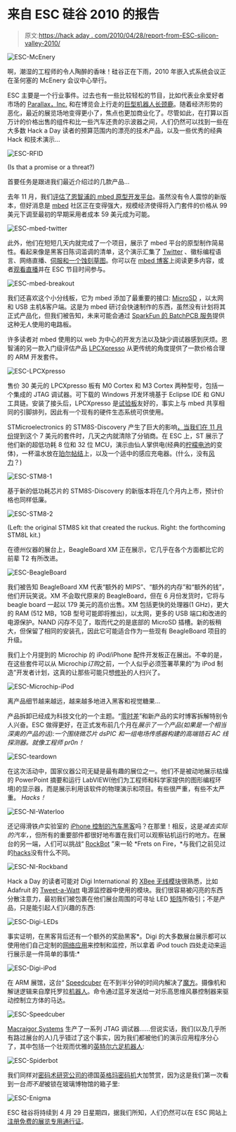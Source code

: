 # 来自 ESC 硅谷 2010 的报告

> 原文:[https://hack aday . com/2010/04/28/report-from-ESC-silicon-valley-2010/](https://hackaday.com/2010/04/28/report-from-esc-silicon-valley-2010/)

![](../Images/24ac526972aee87dac3d3d867e4091b2.png "ESC-McEnery")

啊，潮湿的工程师的令人陶醉的香味！硅谷正在下雨，2010 年嵌入式系统会议正在圣何塞的 McEnery 会议中心举行。

ESC 主要是一个行业事件。过去也有一些比较轻松的节目，比如代表业余爱好者市场的 [Parallax，Inc.](http://hackaday.com/2010/04/05/internet-radio-player-wins-propeller-design-contest/) 和在博览会上行走的[巨型机器人长颈鹿](http://hackaday.com/2010/04/13/giant-robotic-giraffe-getting-a-giant-robotic-facelift/)。随着经济形势的恶化，最近的展览场地变得更小了，焦点也更加商业化了。尽管如此，在打算以百万计的价格出售的组件和比一些汽车还贵的示波器之间，人们仍然可以找到一些在大多数 Hack a Day 读者的预算范围内的漂亮的技术产品，以及一些优秀的经典 Hack 和技术演示…

![](../Images/2194eaaac2ea257bd8ce0d81330e862d.png "ESC-RFID")

(Is that a promise or a threat?)

首要任务是跟进我们最近介绍过的几款产品…

去年 11 月，我们[评估了恩智浦的 mbed 原型开发平台](http://hackaday.com/2009/11/21/review-mbed-nxp-lpc1768-microcontroller/)。虽然没有令人震惊的新版本，但好消息是 [mbed](http://hackaday.com/2010/03/28/guitar-echo-pedal-built-with-mbed/) 社区正在变得强大，规模经济使得将入门套件的价格从 99 美元下调至最初的早期采用者成本 59 美元成为可能。

![](../Images/a1aedf38c60dfac5f0e7c469ebe2e555.png "ESC-mbed-twitter")

此外，他们在短短几天内就完成了一个项目，展示了 mbed 平台的原型制作简易性。看起来像是黑客日陈词滥调的清单，这个演示汇集了 [Twitter](http://hackaday.com/2010/04/20/twittering-pub-hanging/) 、徽标编程语言、网络直播、[伺服和一个蚀刻草图](http://hackaday.com/2010/01/04/step-a-sketch/)。你可以在 [mbed 博客](http://mbed.org/blog/entry/131/)上阅读更多内容，或者[观看直播](http://mbed.org/etch-a-sketch/)并在 ESC 节目时间参与。

![](../Images/cd3d6924780386493c688c40535b1e38.png "ESC-mbed-breakout")

我们还喜欢这个小分线板，它为 mbed 添加了最重要的接口: [MicroSD](http://hackaday.com/2008/10/06/parts-microsd-memory-card-holders/) ，以太网和 USB 主机&客户端。这是为 mbed 研讨会快速制作的东西，虽然没有计划将其正式产品化，但我们被告知，未来可能会通过 [SparkFun 的 BatchPCB 服务](http://hackaday.com/2010/03/01/batchpcb-pays-you/)提供这种无人使用的电路板。

许多读者对 mbed 使用的以 web 为中心的开发方法以及缺少调试器感到厌烦。恩智浦的另一款入门级评估产品 [LPCXpresso](http://ics.nxp.com/lpcxpresso/) 从更传统的角度提供了一款价格合理的 ARM 开发套件。

![](../Images/d721c6b81c2ffbe4940f5fc8b32a9fe3.png "ESC-LPCXpresso")

售价 30 美元的 LPCXpresso 板有 M0 Cortex 和 M3 Cortex 两种型号，包括一个集成的 JTAG 调试器。可下载的 Windows 开发环境基于 Eclipse IDE 和 GNU 工具链。安装了接头后，LPCXpresso 是[试验板](http://hackaday.com/2010/04/06/on-the-go-prototyping/)友好的，事实上与 mbed 共享相同的引脚排列，因此有一个现有的硬件生态系统可供使用。

STMicroelectronics 的 STM8S-Discovery 产生了巨大的影响[，当我们在 11 月份](http://hackaday.com/2009/11/23/stm8s-discovery-microcontrollers-reach-a-new-low/)提到这个 7 美元的套件时，几天之内就清除了分销商。在 ESC 上，ST 展示了他们新的超低功耗 8 位和 32 位 MCU，演示由仙人掌供电(经典的[柠檬电池](http://hackaday.com/2009/04/05/simple-elegant-lemon-battery/)的变体)，一杯温水放在[珀尔帖结](http://hackaday.com/2010/01/05/generate-electricity-with-a-candle/)上，以及一个适中的感应充电器。(什么，没有[风力](http://hackaday.com/2009/05/08/fart-intensity-detector/)？)

![](../Images/50242295442d61553b818d9dcd9a416b.png "ESC-STM8-1")

基于新的低功耗芯片的 STM8S-Discovery 的新版本将在几个月内上市，预计价格也同样低廉。

![](../Images/6d25fef6f10ea0cf182f74563d9552ee.png "ESC-STM8-2")

(Left: the original STM8S kit that created the ruckus. Right: the forthcoming STM8L kit.)

在德州仪器的展台上，BeagleBoard XM 正在展示，它几乎在各个方面都比它的前辈 T2 有所改进。

![](../Images/3baaedbbdeaac8d3808dad90aeed5bcd.png "ESC-BeagleBoard")

我们被告知 BeagleBoard XM 代表“额外的 MIPS”、“额外的内存”和“额外的钱”，他们开玩笑说。XM 不会取代原来的 BeagleBoard，但在 6 月份发货时，它将与 beagle board 一起以 179 美元的高价出售。XM 包括更快的处理器(1 GHz)，更大的 RAM (512 MB，1GB 型号可能即将推出)，以太网，更多的 USB 端口和改进的电源保护。NAND 闪存不见了，取而代之的是底部的 MicroSD 插槽。新的板稍大，但保留了相同的安装孔，因此它可能适合作为一些现有 BeagleBoard 项目的升级。

我们上个月提到的 Microchip 的 iPod/iPhone 配件开发板正在展出。不幸的是，在这些套件可以从 Microchip*订购*之前，一个人似乎必须签署苹果的“为 iPod 制造”开发者计划，这真的让那些可能只想[修补](http://hackaday.com/2010/04/01/arduino-ipod-library-work-continues/)的人扫兴了。

![](../Images/8ed739e2e03ee958c37f9e4849d0cc13.png "ESC-Microchip-iPod")

离产品细节越来越远，越来越多地进入黑客和视觉糖果…

产品拆卸已经成为科技文化的一个主题。“[零时差](http://hackaday.com/2010/04/03/ipad-teardown/)”和新产品的实时博客拆解特别令人兴奋。ESC 做得更好，在正式发布前几个月在*展示了一个产品(如果是一个相当深奥的产品的话):一个围绕微芯片 dsPIC 和一组电场传感器构建的高端锆石 AC 线探测器。就像工程师 pr0n！*

![](../Images/4bd9faecb607721d9cd595ded1857540.png "ESC-teardown")

在这次活动中，国家仪器公司无疑是最有趣的展位之一。他们不是被动地展示枯燥的 PowerPoint 摘要和运行 LabVIEW(他们为工程师和科学家提供的图形编程环境)的显示器，而是展示利用该软件的物理演示和项目。有些很严重，有些不太严重。 *Hacks！*

![](../Images/4e8d5683d76ac0f3a9f70bd5e61e99a4.png "ESC-NI-Waterloo")

还记得滑铁卢实验室的 [iPhone 控制的汽车黑客](http://hackaday.com/2009/11/10/remotely-control-your-crappy-car-dangerously/)吗？在那里！相反，这是*减去实际的汽车，*，但所有的重要部件都很好地布置在我们可以观察钻机运行的地方。在展台的另一端，人们可以挑战“ [RockBot](http://video.intel.com/?fr_story=6c130c6cdef3160f2364d6932acabbee8669b501&rf=sitemap) ”来一轮 *Frets on Fire，*与我们之前见过的[hacks](http://hackaday.com/2009/10/30/cheating-rockband-again/)没有什么不同。

![](../Images/c0ce5a7a1aba503e04e8df1ff65866e7.png "ESC-NI-Rockband")

Hack a Day 的读者可能对 Digi International 的 [XBee 无线模块](http://hackaday.com/2010/03/05/rc-truck-source-for-robotics-platform/)很熟悉，比如 Adafruit 的 [Tweet-a-Watt](http://hackaday.com/2009/03/26/tweet-a-watt-kits/) 电源监控器中使用的模块。我们很容易被闪亮的东西分散注意力，最初我们被包裹在他们展台周围的可寻址 LED [矩阵](http://hackaday.com/2010/02/26/10x10-led-matrix/)所吸引；不是产品，只是能引起人们兴趣的东西:

![](../Images/2608afab20e4203d6d6c183c16bf48dc.png "ESC-Digi-LEDs")

事实证明，在黑客背后还有一个额外的奖励黑客*。Digi 的大多数展台展示都可以使用他们自己定制的[网络应用](http://digidemo01.appspot.com/)来控制和监控，所以拿着 iPod touch 四处走动来运行展示是一件简单的事情:*

![](../Images/7dc2606ab442091917fd98ba861246b1.png "ESC-Digi-iPod")

在 ARM 展馆，这台“ [Speedcuber](http://blogs.arm.com/arm-events/arm-powered-nokia-n95lego-rubiks-speedcuber-creation-video/) 在不到半分钟的时间内解决了[魔方](http://hackaday.com/2009/09/11/avr-controlled-rubiks-cube-solver/)。摄像机和解谜逻辑来自摩托罗拉[机器人](http://hackaday.com/2010/01/25/unlocking-multitouch-for-droid-and-nexus-one/)。命令通过蓝牙发送给一对乐高思维风暴控制器来驱动控制立方体的马达。

![](../Images/91d51028d5b4c91432fb6c42935aa86d.png "ESC-Speedcuber")

[Macraigor Systems](http://www.macraigor.com/) 生产了一系列 JTAG 调试器……但说实话，我们(以及几乎所有路过展台的人)几乎错过了这个事实，因为我们都被他们的演示应用程序分心了，其中包括一个壮观而优雅的[英特尔六足机器人](http://hackaday.com/2010/02/10/dexterous-hexapod-rocks-an-atom-processor/):

![](../Images/ab2579f3a9cd49d242e3d5ed93829bd8.png "ESC-Spiderbot")

我们同样对[密码术研究公司的](http://www.cryptography.com/)德国[英格玛密码机](http://hackaday.com/2004/12/08/paper-enigma-machine/)大加赞赏，因为这是我们第一次看到一台*而不是*被锁在玻璃博物馆的箱子里:

![](../Images/b8c155eb84fc6706b1d46f4ab4ab5971.png "ESC-Enigma")

ESC 硅谷将持续到 4 月 29 日星期四，据我们所知，人们仍然可以在 ESC 网站上[注册免费的展览专用通行证](https://esc.embedded.com/sv/2010/Registrations/Registration?_mc=HOME)。